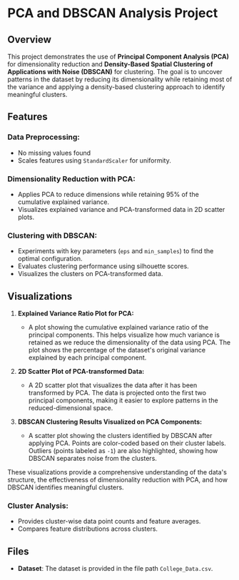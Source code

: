 # PCA and DBSCAN Analysis Project

## Overview
This project demonstrates the use of **Principal Component Analysis (PCA)** for dimensionality reduction and **Density-Based Spatial Clustering of Applications with Noise (DBSCAN)** for clustering. The goal is to uncover patterns in the dataset by reducing its dimensionality while retaining most of the variance and applying a density-based clustering approach to identify meaningful clusters.

## Features

### **Data Preprocessing:**
-   No missing values found
- Scales features using `StandardScaler` for uniformity.

### **Dimensionality Reduction with PCA:**
- Applies PCA to reduce dimensions while retaining 95% of the cumulative explained variance.
- Visualizes explained variance and PCA-transformed data in 2D scatter plots.

### **Clustering with DBSCAN:**
- Experiments with key parameters (`eps` and `min_samples`) to find the optimal configuration.
- Evaluates clustering performance using silhouette scores.
- Visualizes the clusters on PCA-transformed data.

## Visualizations

1. **Explained Variance Ratio Plot for PCA:**
   - A plot showing the cumulative explained variance ratio of the principal components. This helps visualize how much variance is retained as we reduce the dimensionality of the data using PCA. The plot shows the percentage of the dataset's original variance explained by each principal component.

2. **2D Scatter Plot of PCA-transformed Data:**
   - A 2D scatter plot that visualizes the data after it has been transformed by PCA. The data is projected onto the first two principal components, making it easier to explore patterns in the reduced-dimensional space.

3. **DBSCAN Clustering Results Visualized on PCA Components:**
   - A scatter plot showing the clusters identified by DBSCAN after applying PCA. Points are color-coded based on their cluster labels. Outliers (points labeled as `-1`) are also highlighted, showing how DBSCAN separates noise from the clusters.

These visualizations provide a comprehensive understanding of the data's structure, the effectiveness of dimensionality reduction with PCA, and how DBSCAN identifies meaningful clusters.


### **Cluster Analysis:**
- Provides cluster-wise data point counts and feature averages.
- Compares feature distributions across clusters.

## Files

- **Dataset**: The dataset is provided in the file path `College_Data.csv`.

